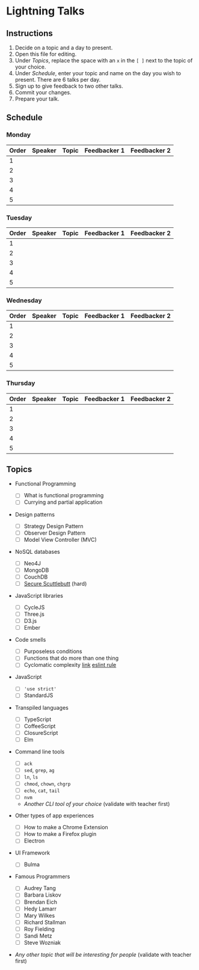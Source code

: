 # Lightning Talks

## Instructions

1. Decide on a topic and a day to present.
1. Open this file for editing.
1. Under _Topics_, replace the space with an `x` in the `[ ]` next to the topic of your choice.
1. Under _Schedule_, enter your topic and name on the day you wish to present. There are 6 talks per day.
1. Sign up to give feedback to two other talks.
1. Commit your changes.
1. Prepare your talk.


## Schedule

### Monday

| Order | Speaker        | Topic          | Feedbacker 1   | Feedbacker 2   |
| ----- | -------------- | -------------- | -------------- | -------------- |
|   1   |                |                |                |                |
|   2   |                |                |                |                |
|   3   |                |                |                |                |
|   4   |                |                |                |                |
|   5   |                |                |                |                |

### Tuesday

| Order | Speaker        | Topic          | Feedbacker 1   | Feedbacker 2   |
| ----- | -------------- | -------------- | -------------- | -------------- |
|   1   |                |                |                |                |
|   2   |                |                |                |                |
|   3   |                |                |                |                |
|   4   |                |                |                |                |
|   5   |                |                |                |                |

### Wednesday

| Order | Speaker        | Topic          | Feedbacker 1   | Feedbacker 2   |
| ----- | -------------- | -------------- | -------------- | -------------- |
|   1   |                |                |                |                |
|   2   |                |                |                |                |
|   3   |                |                |                |                |
|   4   |                |                |                |                |
|   5   |                |                |                |                |

### Thursday

| Order | Speaker        | Topic          | Feedbacker 1   | Feedbacker 2   |
| ----- | -------------- | -------------- | -------------- | -------------- |
|   1   |                |                |                |                |
|   2   |                |                |                |                |
|   3   |                |                |                |                |
|   4   |                |                |                |                |
|   5   |                |                |                |                |


## Topics

* Functional Programming
  - [ ] What is functional programming
  - [ ] Currying and partial application

* Design patterns
  - [ ] Strategy Design Pattern
  - [ ] Observer Design Pattern
  - [ ] Model View Controller (MVC)

* NoSQL databases
  - [ ] Neo4J
  - [ ] MongoDB
  - [ ] CouchDB
  - [ ] [Secure Scuttlebutt](https://ssbc.github.io/secure-scuttlebutt/) (hard)

* JavaScript libraries
  - [ ] CycleJS
  - [ ] Three.js
  - [ ] D3.js
  - [ ] Ember

* Code smells
  - [ ] Purposeless conditions
  - [ ] Functions that do more than one thing
  - [ ] Cyclomatic complexity [link](http://webuniverse.io/cyclomatic-complexity-refactoring-tips/) [eslint rule](http://eslint.org/docs/rules/complexity)

* JavaScript
  - [ ] `'use strict'`
  - [ ] StandardJS

* Transpiled languages
  - [ ] TypeScript
  - [ ] CoffeeScript
  - [ ] ClosureScript
  - [ ] Elm

* Command line tools
  - [ ] `ack`
  - [ ] `sed`, `grep`, `ag`
  - [ ] `ln`, `ls`
  - [ ] `chmod`, `chown`, `chgrp`
  - [ ] `echo`, `cat`, `tail`
  - [ ] `nvm`
  - _Another CLI tool of your choice_ (validate with teacher first)

* Other types of app experiences
  - [ ] How to make a Chrome Extension
  - [ ] How to make a Firefox plugin
  - [ ] Electron

* UI Framework
  - [ ] Bulma

* Famous Programmers
  - [ ] Audrey Tang
  - [ ] Barbara Liskov
  - [ ] Brendan Eich
  - [ ] Hedy Lamarr
  - [ ] Mary Wilkes
  - [ ] Richard Stallman
  - [ ] Roy Fielding
  - [ ] Sandi Metz
  - [ ] Steve Wozniak

* _Any other topic that will be interesting for people_ (validate with teacher first)
